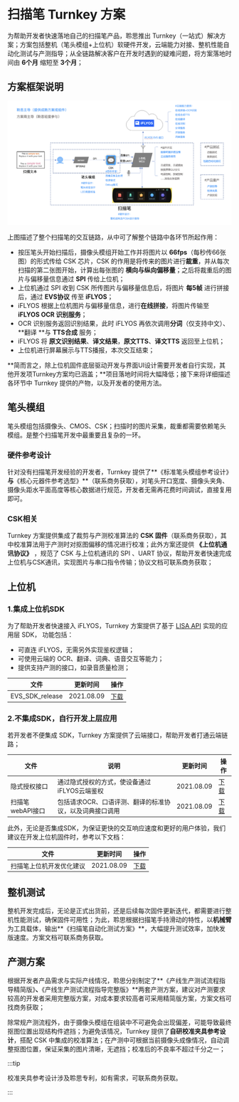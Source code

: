 # 扫描笔 Turnkey 方案

为帮助开发者快速落地自己的扫描笔产品，聆思推出 Turnkey（一站式）解决方案；方案包括整机（笔头模组+上位机）软硬件开发，云端能力对接、整机性能自动化测试与产测指导；从全链路解决客户在开发时遇到的疑难问题，将方案落地时间由 **6个月** 缩短至 **3个月**；



## 方案框架说明 

![](./files/frame.png)

上图描述了整个扫描笔的交互链路，从中可了解整个链路中各环节所起作用：

- 按压笔头开始扫描后，摄像头模组开始工作并将图片以 **66fps**（每秒传66张图）的形式传给 CSK 芯片，CSK 的作用是将传来的图片进行**裁重**，并从每次扫描的第二张图开始，计算出每张图的 **横向与纵向偏移量**；之后将裁重后的图片与偏移量信息通过 **SPI** 传给上位机；
- 上位机通过 SPI 收到 CSK 所传图片与偏移量信息后，将图片 **每5帧** 进行拼接后，通过 **EVS协议** 传至 **iFLYOS**；
- iFLYOS 根据上位机图片与偏移量信息，进行**在线拼接**，将图片传输至 **iFLYOS OCR 识别服务**；
- OCR 识别服务返回识别结果，此时 iFLYOS 再依次调用**分词**（仅支持中文）、**翻译 **与 **TTS合成** 服务；
- iFLYOS 将 **原文识别结果**、**译文结果**，**原文TTS**、**译文TTS** 返回至上位机；
- 上位机进行屏幕展示与TTS播报，本次交互结束；

**简而言之，除上位机固件底层驱动开发与界面UI设计需要开发者自行实现，其他开发项Turnkey方案均已涵盖；**项目落地时间将大幅降低；接下来将详细描述各环节中 Turnkey 提供的产物，以及开发者的使用方法。



## 笔头模组

笔头模组包括摄像头、CMOS、CSK；扫描时的图片采集，裁重都需要依赖笔头模组。是整个扫描笔开发中最重要且复杂的一环。

### 硬件参考设计

针对没有扫描笔开发经验的开发者，Turnkey 提供了**《标准笔头模组参考设计》**与**《核心元器件参考选型》**（联系商务获取），对笔头开口宽度、摄像头夹角、摄像头距水平面高度等核心数据进行规范，开发者无需再花费时间调试，直接复用即可。

### CSK相关

Turnkey 方案提供集成了裁剪与产测校准算法的 **CSK 固件**（联系商务获取），其中校准算法用于产测时对抠图偏移的情况进行校准；此外方案还提供 **《上位机通讯协议》**  ，规范了 CSK 与上位机通讯的 SPI 、UART 协议，帮助开发者快速完成上位机与CSK通讯，实现图片与串口指令传输；协议文档可联系商务获取；

 

## 上位机

### 1.集成上位机SDK

为了帮助开发者快速接入 iFLYOS，Turnkey 方案提供了基于 [LISA API](https://open.listenai.com/resource/open/doc_resource%2F%E8%BD%AF%E4%BB%B6%E5%BC%80%E5%8F%91%E6%8C%87%E5%8D%97%2FLISA%20API%20%E5%8F%82%E8%80%83%E6%89%8B%E5%86%8C.pdf) 实现的应用层 SDK， 功能包括：

- 可直连 iFLYOS，无需另外实现鉴权逻辑；
- 可使用云端的 OCR、翻译、词典、语音交互等能力；
- 提供支持产测的接口，如录音质量检测；

| 文件            | 更新时间   | 操作                                                         |
| --------------- | ---------- | ------------------------------------------------------------ |
| EVS_SDK_release | 2021.08.09 | [下载](https://open.listenai.com/resource/open/doc_resource%2F%E6%89%AB%E6%8F%8F%E7%AC%94%2F%E4%B8%8A%E4%BD%8D%E6%9C%BA%2FEVS_SDK-20210730-release.7z) |

### 2.不集成SDK，自行开发上层应用

若开发者不便集成 SDK，Turnkey 方案提供了云端接口，帮助开发者打通云端链路；

| 文件             | 说明                                                    | 更新时间   | 操作                                                         |
| ---------------- | ------------------------------------------------------- | ---------- | ------------------------------------------------------------ |
| 隐式授权接口     | 通过隐式授权的方式，使设备通过iFLYOS云端鉴权            | 2021.08.09 | [下载](https://open.listenai.com/resource/open/doc_resource%2F%E6%89%AB%E6%8F%8F%E7%AC%94%2F%E6%95%B4%E6%9C%BA%E6%B5%8B%E8%AF%95%2F%E6%89%AB%E6%8F%8F%E7%AC%94%E8%87%AA%E5%8A%A8%E5%8C%96%E6%B5%8B%E8%AF%95%E6%96%B9%E6%A1%88v1.0.2.pdf) |
| 扫描笔webAPI接口 | 包括请求OCR、口语评测、翻译的标准协议，以及词典接口调用 | 2021.08.09 | [下载](https://open.listenai.com/resource/open/doc_resource%2F%E6%89%AB%E6%8F%8F%E7%AC%94%2F%E4%B8%8A%E4%BD%8D%E6%9C%BA%2F%E6%89%AB%E6%8F%8F%E7%AC%94webAPI%E6%8E%A5%E5%8F%A3%20-%20iFLYOS.pdf) |

此外，无论是否集成SDK，为保证更快的交互响应速度和更好的用户体验，我们建议在开发上位机固件时，参考以下文档：

| 文件                     | 更新时间   | 操作                                                         |
| ------------------------ | ---------- | ------------------------------------------------------------ |
| 扫描笔上位机开发优化建议 | 2021.08.09 | [下载](https://open.listenai.com/resource/open/doc_resource%2F%E6%89%AB%E6%8F%8F%E7%AC%94%2F%E4%B8%8A%E4%BD%8D%E6%9C%BA%2F%E6%89%AB%E6%8F%8F%E7%AC%94%E4%B8%8A%E4%BD%8D%E6%9C%BA%E5%BC%80%E5%8F%91%E4%BC%98%E5%8C%96%E5%BB%BA%E8%AE%AE.pdf) |



## 整机测试

整机开发完成后，无论是正式出货前，还是后续每次固件更新迭代，都需要进行整机性能测试，确保固件可用性；为此，聆思根据扫描笔手持滑动的特性，以**机械臂**为工具载体，输出**《扫描笔自动化测试方案》**，⼤幅提升测试效率，加快发版速度。方案文档可联系商务获取。



## 产测方案

根据开发者产品需求与实际产线情况，聆思分别制定了**《产线生产测试流程指导精简版》**、**《产线生产测试流程指导完整版》**两套产测方案，建议对产测要求较高的开发者采用完整版方案，对成本要求较高者可采用精简版方案，方案文档可找商务获取；

除常规产测流程外，由于摄像头模组在组装中不可避免会出现偏差，可能导致最终抠图位置出现结构件遮挡；为避免该情况，Turnkey 提供了**自研校准夹具参考设计**，搭配 CSK 中集成的校准算法；在产测中可根据当前摄像头成像情况，自动调整抠图位置，保证采集的图片清晰，无遮挡；校准后的不良率不超过千分之一；

:::tip

校准夹具参考设计涉及聆思专利，如有需求，可联系商务获取。

:::